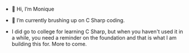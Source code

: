 - 👋 Hi, I’m Monique
- 🌱 I’m currently brushing up on C Sharp coding. 

- I did go to college for learning C Sharp, but when you haven't used it in a while, you need a reminder on the foundation and that is what I am building this for.
More to come. 
